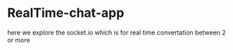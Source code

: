 # RealTime-chat-app
here we explore the socket.io which is for real time convertation between 2 or more 
